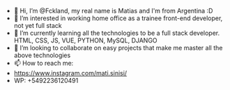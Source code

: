 - 👋 Hi, I’m @Fckland, my real name is Matias and I'm from Argentina :D
- 👀 I’m interested in working home office as a trainee front-end developer, not yet full stack
- 🌱 I’m currently learning all the technologies to be a full stack developer. HTML, CSS, JS, VUE, PYTHON, MySQL, DJANGO
- 💞️ I’m looking to collaborate on easy projects that make me master all the above technologies 
- 📫 How to reach me:
- https://www.instagram.com/mati.sinisi/
- WP: +5492236120491

<!---
Fckland/Fckland is a ✨ special ✨ repository because its `README.md` (this file) appears on your GitHub profile.
You can click the Preview link to take a look at your changes.
--->

